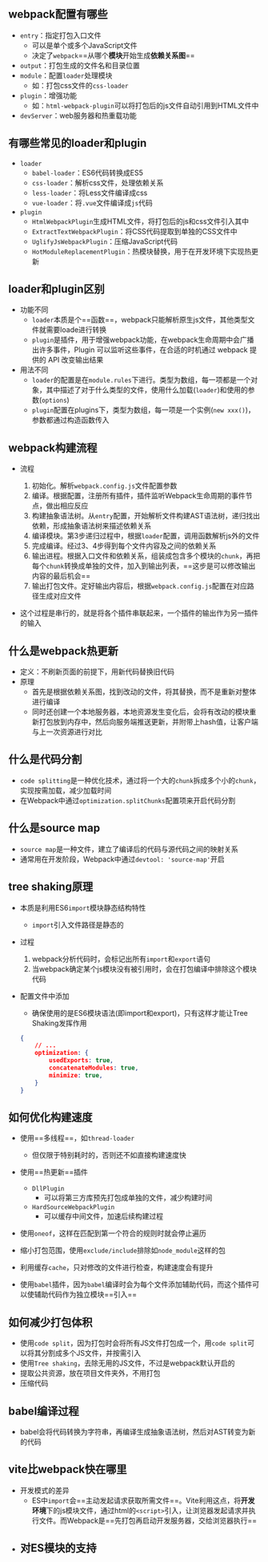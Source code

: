 ## webpack配置有哪些

- `entry`：指定打包入口文件
  - 可以是单个或多个JavaScript文件
  - 决定了`webpack`==从哪个**模块**开始生成**依赖关系图**==
- `output`：打包生成的文件名和目录位置
- `module`：配置`loader`处理模块
  - 如：打包css文件的`css-loader`
- `plugin`：增强功能
  - 如：`html-webpack-plugin`可以将打包后的js文件自动引用到HTML文件中
- `devServer`：web服务器和热重载功能

## 有哪些常见的loader和plugin

- `loader`
  - `babel-loader`：ES6代码转换成ES5
  - `css-loader`：解析css文件，处理依赖关系
  - `less-loader`：将Less文件编译成css
  - `vue-loader`：将`.vue`文件编译成`js`代码
- `plugin`
  - `HtmlWebpackPlugin`生成HTML文件，将打包后的js和css文件引入其中
  - `ExtractTextWebpackPlugin`：将CSS代码提取到单独的CSS文件中
  - `UglifyJsWebpackPlugin`：压缩JavaScript代码
  - `HotModuleReplacementPlugin`：热模块替换，用于在开发环境下实现热更新

## loader和plugin区别

- 功能不同
  - `loader`本质是个==函数==，webpack只能解析原生js文件，其他类型文件就需要loade进行转换
  - `plugin`是插件，用于增强webpack功能，在webpack生命周期中会广播出许多事件，Plugin 可以监听这些事件，在合适的时机通过 webpack 提供的 API 改变输出结果
- 用法不同
  - `loader`的配置是在`module.rules`下进行。类型为数组，每⼀项都是⼀个对象，其中描述了对于什么类型的⽂件，使⽤什么加载(`loader`)和使⽤的参数(` options `)
  - `plugin`配置在plugins下，类型为数组，每一项是一个实例(`new xxx()`)，参数都通过构造函数传入

## webpack构建流程

- 流程
  1. 初始化。解析`webpack.config.js`文件配置参数
  2. 编译。根据配置，注册所有插件，插件监听Webpack生命周期的事件节点，做出相应反应
  3. 构建抽象语法树。从`entry`配置，开始解析文件构建AST语法树，递归找出依赖，形成抽象语法树来描述依赖关系
  4. 编译模块。第3步递归过程中，根据`loader`配置，调用函数解析js外的文件
  5. 完成编译。经过3、4步得到每个文件内容及之间的依赖关系
  6. 输出进程。根据入口文件和依赖关系，组装成包含多个模块的`chunk`，再把每个`chunk`转换成单独的文件，加入到输出列表，==这步是可以修改输出内容的最后机会==
  7. 输出打包文件。定好输出内容后，根据`webpack.config.js`配置在对应路径生成对应文件

- 这个过程是串行的，就是将各个插件串联起来，一个插件的输出作为另一插件的输入

## 什么是webpack热更新

- 定义：不刷新页面的前提下，用新代码替换旧代码
- 原理
  - 首先是根据依赖关系图，找到改动的文件，将其替换，而不是重新对整体进行编译
  - 同时还创建一个本地服务器，本地资源发生变化后，会将有改动的模块重新打包放到内存中，然后向服务端推送更新，并附带上hash值，让客户端与上一次资源进行对比

## 什么是代码分割

- `code splitting`是一种优化技术，通过将一个大的`chunk`拆成多个小的`chunk`，实现按需加载，减少加载时间
- 在Webpack中通过`optimization.splitChunks`配置项来开启代码分割

## 什么是source map

- `source map`是一种文件，建立了编译后的代码与源代码之间的映射关系
- 通常用在开发阶段，Webpack中通过`devtool: 'source-map'`开启

## tree shaking原理

- 本质是利用ES6`import`模块静态结构特性
  - `import`引入文件路径是静态的
- 过程
  1. webpack分析代码时，会标记出所有`import`和`export`语句
  2. 当webpack确定某个js模块没有被引用时，会在打包编译中排除这个模块代码

- 配置文件中添加

  - 确保使用的是ES6模块语法(即import和export)，只有这样才能让Tree Shaking发挥作用

  ```json
  {
      // ...
      optimization: {
          usedExports: true,
          concatenateModules: true,
          minimize: true,
      }
  }
  ```

## 如何优化构建速度

- 使用==多线程==，如`thread-loader`
  - 但仅限于特别耗时的，否则还不如直接构建速度快
- 使用==热更新==插件
  - `DllPlugin`
    - 可以将第三方库预先打包成单独的文件，减少构建时间
  - `HardSourceWebpackPlugin`
    - 可以缓存中间文件，加速后续构建过程

- 使用`oneof`，这样在匹配到第一个符合的规则时就会停止遍历
- 缩小打包范围，使用`exclude/include`排除如`node_module`这样的包

- 利用缓存`cache`，只对修改的文件进行检查，构建速度会有提升
- 使用`babel`插件，因为`babel`编译时会为每个文件添加辅助代码，而这个插件可以使辅助代码作为独立模块==引入==

## 如何减少打包体积

- 使用`code split`，因为打包时会将所有JS文件打包成一个，用`code split`可以将其分割成多个JS文件，并按需引入
- 使用`Tree shaking`，去除无用的JS文件，不过是webpack默认开启的
- 提取公共资源，放在项目文件夹外，不用打包
- 压缩代码

## babel编译过程

- babel会将代码转换为字符串，再编译生成抽象语法树，然后对AST转变为新的代码

## vite比webpack快在哪里

- 开发模式的差异
  - ES中`import`会==主动发起请求获取所需文件==。Vite利用这点，将**开发环境**下的js模块文件，通过html的`<script>`引入，让浏览器发起请求并执行文件。而Webpack是==先打包再启动开发服务器，交给浏览器执行==
- 对ES模块的支持
  - 